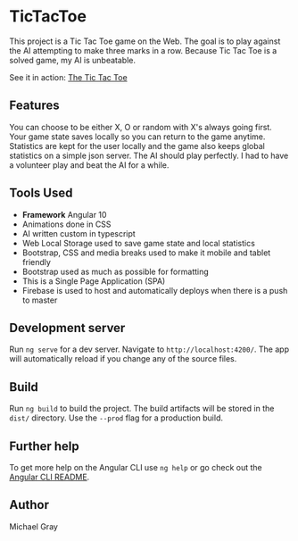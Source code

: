 # TicTacToe

This project is a Tic Tac Toe game on the Web. The goal is to play against the AI attempting to make three marks in a row. Because Tic Tac Toe is a solved game, my AI is unbeatable.

See it in action: [The Tic Tac Toe](https://the-tic-tack-toe.web.app/)

## Features 

You can choose to be either X, O or random with X's always going first. Your game state saves locally so you can return to the game anytime. Statistics are kept for the user locally and the game also keeps global statistics on a simple json server. The AI should play perfectly. I had to have a volunteer play and beat the AI for a while. 

## Tools Used

- **Framework** Angular 10
- Animations done in CSS
- AI written custom in typescript
- Web Local Storage used to save game state and local statistics
- Bootstrap, CSS and media breaks used to make it mobile and tablet friendly
- Bootstrap used as much as possible for formatting
- This is a Single Page Application (SPA)
- Firebase is used to host and automatically deploys when there is a push to master

## Development server

Run `ng serve` for a dev server. Navigate to `http://localhost:4200/`. The app will automatically reload if you change any of the source files.

## Build

Run `ng build` to build the project. The build artifacts will be stored in the `dist/` directory. Use the `--prod` flag for a production build.

## Further help

To get more help on the Angular CLI use `ng help` or go check out the [Angular CLI README](https://github.com/angular/angular-cli/blob/master/README.md).

## Author

Michael Gray
